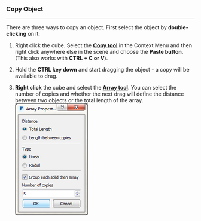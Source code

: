 ### Copy Object
---

There are three ways to copy an object. First select the object by **double-clicking** on it:

1. Right click the cube. Select the [**Copy tool**](..../tool-library/tilt-array-copy-and-paste.md) in the Context Menu and then right click anywhere else in the scene and choose the **Paste button**. (This also works with **CTRL + C **or** V**).

2. Hold the **CTRL key down** and start dragging the object - a copy will be available to drag.

3. **Right click** the cube and select the [**Array tool**](..../tool-library/tilt-array-copy-and-paste.md). You can select the number of copies and whether the next drag will define the distance between two objects or the total length of the array. ![](./images/c587fa65-069f-4d8c-910e-f19c8cf36aff.png) 






